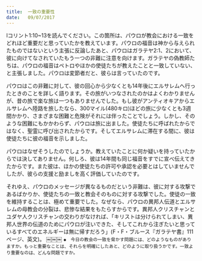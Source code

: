 ```yaml
---
title:  一致の重要性
date:   09/07/2017
---
```


Iコリント1:10~13を読んでください。この箇所は、パウロが教会における一致をどれほど重要だと思っていたかを教えています。パウロの福音は神から与えられたものではないという主張に反論したあと、パウロはガラテヤ2:1、2において、彼に向けてなされていたもう一つの非難に注意を向けます。ガラテヤの偽教師たちは、パウロの福音はペトロやほかの使徒たちが教えたことと一致していない、と主張しました。パウロは変節者だと、彼らは言っていたのです。

パウロはこの非難に対して、彼の回心から少なくとも14年後にエルサレムへ行ったときのことを詳しく語ります。その旅がいつなされたのかはよくわかりませんが、昔の旅で楽な旅は一つもありませんでした。もし彼がアンティオキアからエルサレムへ陸路を旅したなら、300マイル(480キロ)ほどの旅に少なくとも3週間かかり、さまざまな困難と危険がそれには伴ったことでしょう。しかし、そのような困難にもかかわらず、パウロは旅に出ました。使徒たちに呼ばれたからではなく、聖霊に呼び出されたからです。そしてエルサレムに滞在する間に、彼は使徒たちに彼の福音を示しました。

パウロはなぜそうしたのでしょうか。教えていたことに何か疑いを持っていたからでは決してありません。何しろ、彼は14年間も同じ福音をすでに宣べ伝えてきたからです。また彼は、ほかの使徒たちの許可や承認を必要とはしていませんで
したが、彼らの支援と励ましを高く評価していたのです。

それゆえ、パウロのメッセージが異なるものだという非難は、彼に対する攻撃であるばかりか、使徒たちの一致と教会そのものに対する攻撃でした。使徒の一致を維持することは、極めて重要でした。なぜなら、パウロの異邦人伝道とエルサレムの母教会の分裂は、悲惨な結果をもたらすからです。異邦人クリスチャンとユダヤ人クリスチャンの交わりがなければ、「キリストは分けられてしまい、異邦人世界の伝道のためにパウロが注いできた、そしてこれから注ぎたいと思っているすべてのエネルギーは無に帰すだろう」(F・F・ブルース『ガラテヤ書』111ページ、英文)。
￼￼￼
`◆　今日の教会の一致を脅かす問題には、どのようなものがありますか。もっと重要なことは、それらを明確にしたあと、どのように取り扱うかです。一致より重要なのは、どんな問題ですか。`

